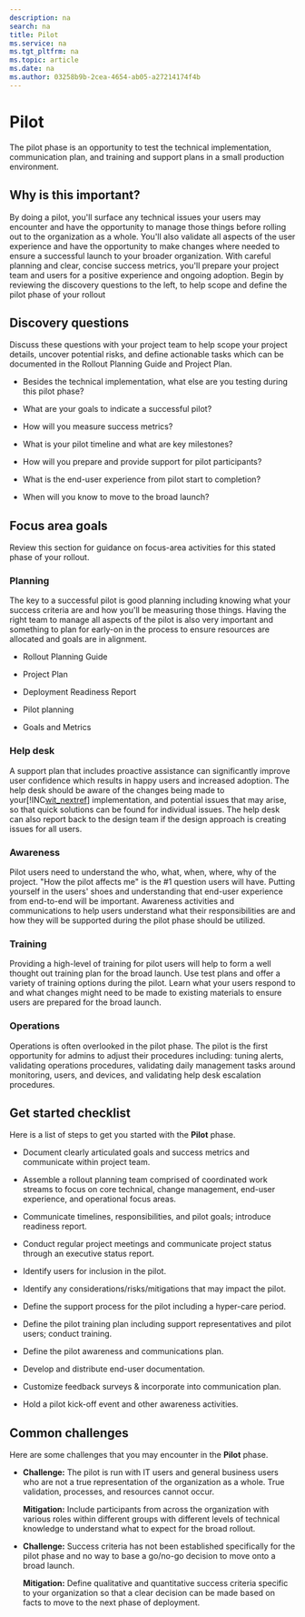 ```yaml
---
description: na
search: na
title: Pilot
ms.service: na
ms.tgt_pltfrm: na
ms.topic: article
ms.date: na
ms.author: 03258b9b-2cea-4654-ab05-a27214174f4b
---
```

# Pilot
The pilot phase is an opportunity to test the technical implementation, communication plan, and training and support plans in a small production environment.

## Why is this important?
By doing a pilot, you'll surface any technical issues your users may encounter and have the opportunity to manage those things before rolling out to the organization as a whole. You'll also validate all aspects of the user experience and have the opportunity to make changes where needed to ensure a successful launch to your broader organization. With careful planning and clear, concise success metrics, you'll prepare your project team and users for a positive experience and ongoing adoption.
Begin by reviewing the discovery questions to the left, to help scope and define the pilot phase of your rollout

## Discovery questions
Discuss these questions with your project team to help scope your project details, uncover potential risks, and define actionable tasks which can be documented in the  Rollout Planning Guide and Project Plan.

- Besides the technical implementation, what else are you testing during this pilot phase?

- What are your goals to indicate a successful pilot?

- How will you measure success metrics?

- What is your pilot timeline and what are key milestones?

- How will you prepare and provide support for pilot participants?

- What is the end-user experience from pilot start to completion?

- When will you know to move to the broad launch?

## Focus area goals
Review this section for guidance on focus-area activities for this stated phase of your rollout.

### Planning
The key to a successful pilot is good planning including knowing what your success criteria are and how you'll be measuring those things. Having the right team to manage all aspects of the pilot is also very important and something to plan for early-on in the process to ensure resources are allocated and goals are in alignment.

- Rollout Planning Guide

- Project Plan

- Deployment Readiness Report

- Pilot planning

- Goals and Metrics

### Help desk
A support plan that includes proactive assistance can significantly improve user confidence which results in happy users and increased adoption. The help desk should be aware of the changes being made to your[!INC[wit_nextref](../Token/wit_nextref_md.md)] implementation, and potential issues that may arise, so that quick solutions can be found for individual issues. The help desk can also report back to the design team if the design approach is creating issues for all users.

### Awareness
Pilot users need to understand the who, what, when, where, why of the project. "How the pilot affects me" is the #1 question users will have. Putting yourself in the users' shoes and understanding that end-user experience from end-to-end will be important. Awareness activities and communications to help users understand what their responsibilities are and how they will be supported during the pilot phase should be utilized.

### Training
Providing a high-level of training for pilot users will help to form a well thought out training plan for the broad launch. Use test plans and offer a variety of training options during the pilot. Learn what your users respond to and what changes might need to be made to existing materials to ensure users are prepared for the broad launch.

### Operations
Operations is often overlooked in the pilot phase. The pilot is the first opportunity for admins to adjust their procedures including: tuning  alerts, validating operations procedures, validating daily management tasks around monitoring, users, and devices, and validating help desk escalation procedures.

## Get started checklist
Here is a list of steps to get you started with the **Pilot** phase.

- Document clearly articulated goals and success metrics and communicate within project team.

- Assemble a rollout planning team comprised of coordinated work streams to focus on core technical, change management, end-user experience, and operational focus areas.

- Communicate timelines, responsibilities, and pilot goals; introduce readiness report.

- Conduct regular project meetings and communicate project status through an executive status report.

- Identify users for inclusion in the pilot.

- Identify any considerations/risks/mitigations that may impact the pilot.

- Define the support process for the pilot including a hyper-care period.

- Define the pilot training plan including support representatives and pilot users; conduct training.

- Define the pilot awareness and communications plan.

- Develop and distribute end-user documentation.

- Customize feedback surveys &amp; incorporate into communication plan.

- Hold a pilot kick-off event and other awareness activities.

## Common challenges
Here are some  challenges that you may encounter in the **Pilot** phase.

- **Challenge:** The pilot is run with IT users and general business users who are not a true representation of the organization as a whole. True validation, processes, and resources cannot occur.

   **Mitigation:** Include participants from across the organization with various roles within different groups with different levels of technical knowledge to understand what to expect for the broad rollout.

- **Challenge:** Success criteria has not been established specifically for the pilot phase and no way to base a go/no-go decision to move onto a broad launch.

   **Mitigation:** Define qualitative and quantitative success criteria specific to your organization so that a clear decision can be made based on facts to move to the next phase of deployment.

